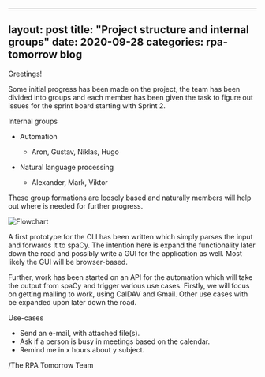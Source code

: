 

---
layout: post
title:  "Project structure and internal groups"
date:   2020-09-28
categories: rpa-tomorrow blog 
---
Greetings!

Some initial progress has been made on the project, the team has been divided into groups and each member has been given the task to figure out issues for the sprint board starting with Sprint 2.

Internal groups
- Automation 
    - Aron, Gustav, Niklas, Hugo

- Natural language processing
    - Alexander, Mark, Viktor

These group formations are loosely based and naturally members will help out where is needed for further progress. 

![Flowchart](/images/Flowchart-1.png)

A first prototype for the CLI has been written which simply parses the input and forwards it to spaCy. The intention here is expand the functionality later down the road and possibly write a GUI for the application as well. Most likely the GUI will be browser-based. 

Further, work has been started on an API for the automation which will take the output from spaCy and trigger various use cases. Firstly, we will focus on getting mailing to work, using CalDAV and Gmail. Other use cases with be expanded upon later down the road. 

Use-cases
- Send an e-mail, with attached file(s). 
- Ask if a person is busy in meetings based on the calendar.
- Remind me in x hours about y subject.

/The RPA Tomorrow Team